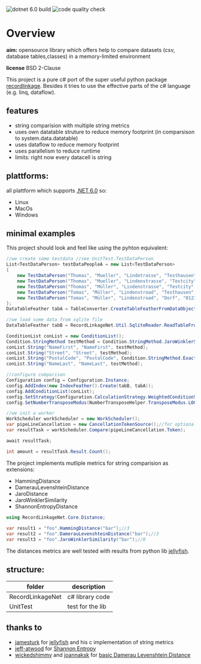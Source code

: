 ![dotnet 6.0 build](https://github.com/t2solve/recordlinkagenet/actions/workflows/dotnet.yml/badge.svg)
![code quality check](https://github.com/t2solve/recordlinkagenet/actions/workflows/codeql.yml/badge.svg)
# Overview

**aim:** opensource library which offers help to compare datasets (csv, database tables,classes) in a memory-limited environment  

**license** BSD 2-Clause

This project is a pure c# port of the super useful python package [recordlinkage](https://recordlinkage.readthedocs.io/en/latest/about.html).
Besides it tries to use the effective parts of the c# language (e.g. linq, dataflow).

## features
- string comparision with multiple string metrics
- uses own datatable struture to reduce memory footprint (in comparsison to system.data.datatable)
- uses dataflow to reduce memory footprint
- uses parallelism to reduce runtime
- limits: right now every datacell is string

## plattforms:
all plattform which supports [.NET 6.0](https://dotnet.microsoft.com/en-us/download/dotnet/6.0)
so:

- Linux
- MacOs
- Windows

## minimal examples
This project should look and feel like using the pyhton equivalent:
```c#       
//we create some testdata //see UnitTest.TestDataPerson
List<TestDataPerson> testDataPeopleA = new List<TestDataPerson>
{
    new TestDataPerson("Thomas", "Mueller", "Lindetrasse", "Testhausen", "12345"),
    new TestDataPerson("Thomas", "Mueller", "Lindenstrasse", "Testcity", "012345"),
    new TestDataPerson("Thomas", "Müller", "Lindenstrasse", "Testcity", "012345"),
    new TestDataPerson("Tomas", "Müller", "Lindenstroad", "Testhausen", "012342"),
    new TestDataPerson("Tomas", "Müller", "Lindenstroad", "Dorf", "012342")
};
DataTableFeather tabA = TableConverter.CreateTableFeatherFromDataObjectList(testDataPeopleA);

//we load some data from sqlite file
DataTableFeather tabB = RecordLinkageNet.Util.SqliteReader.ReadTableFromSqliteFile("filenameof.sqlite","testtablename");

ConditionList conList = new ConditionList();
Condition.StringMethod testMethod = Condition.StringMethod.JaroWinklerSimilarity;
conList.String("NameFirst", "NameFirst", testMethod);
conList.String("Street", "Street", testMethod);
conList.String("PostalCode", "PostalCode", Condition.StringMethod.Exact);
conList.String("NameLast", "NameLast", testMethod);

//configure comparison
Configuration config = Configuration.Instance;
config.AddIndex(new IndexFeather().Create(tabB, tabA));
config.AddConditionList(conList);
config.SetStrategy(Configuration.CalculationStrategy.WeightedConditionSum);
config.SetNumberTransposeModus(NumberTransposeHelper.TransposeModus.LOG10); ;

//we init a worker
WorkScheduler workScheduler = new WorkScheduler();
var pipeLineCancellation = new CancellationTokenSource();//for optional cancellation
var resultTask = workScheduler.Compare(pipeLineCancellation.Token);

await resultTask;

int amount = resultTask.Result.Count();
```

The project implements mutliple metrics for string comparision as extensions:

- HammingDistance
- DamerauLevenshteinDistance
- JaroDistance
- JaroWinklerSimilarity
- ShannonEntropyDistance

```c# 
using RecordLinkageNet.Core.Distance;
 
var result1 = "foo".HammingDistance("bar");//3
var result2 = "foo".DamerauLevenshteinDistance("bar");//3
var result3 = "foo".JaroWinklerSimilarity("bar");//0
```
The distances metrics are well tested with results from python lib [jellyfish](https://github.com/jamesturk/jellyfish).

## structure:

| folder | description |
| ----------- | ----------- |
| RecordLinkageNet | c# library code  |
| UnitTest | test for the lib  |

## thanks to
- [jamesturk](https://github.com/jamesturk) for [jellyfish](https://github.com/jamesturk/jellyfish) and his c implementation of string metrics
- [jeff-atwood](https://codereview.stackexchange.com/users/136/jeff-atwood) for [Shannon Entropy](https://codereview.stackexchange.com/a/909)
- [wickedshimmy](https://gist.github.com/wickedshimmy) and [joannaksk](https://gist.github.com/joannaksk) for [basic Damerau Levenshtein Distance](https://gist.github.com/joannaksk/da110f9b05ff38d3f4ea4d149a0eb55e)
